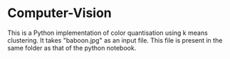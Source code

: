 # Computer-Vision
This is a Python implementation of color quantisation using k means clustering. 
It takes "baboon.jpg" as an input file. This file is present in the same folder as that of the python notebook.
